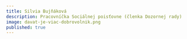 ```yaml
---
title: Silvia Bujňáková 
description: Pracovníčka Sociálnej poisťovne (členka Dozornej rady)
image: davat-je-viac-dobrovolnik.png
published: true
---
```


